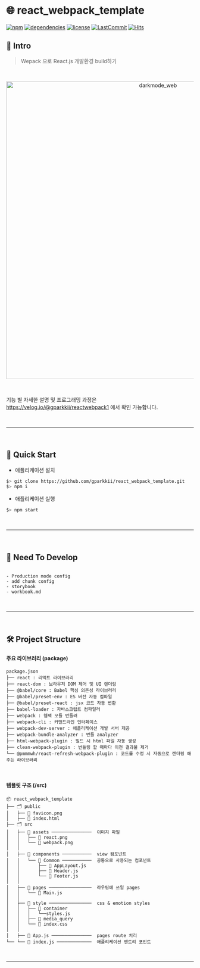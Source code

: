 # 🌐 react_webpack_template

[![npm](https://img.shields.io/npm/v/npm)](https://github.com/gparkkii/react_webpack_template)
[![dependencies](https://img.shields.io/librariesio/github/gparkkii/react_webpack_template)](https://github.com/gparkkii/react_webpack_template)
[![license](https://img.shields.io/github/license/gparkkii/react_webpack_template)](https://github.com/gparkkii/react_webpack_template)
[![LastCommit](https://img.shields.io/github/last-commit/gparkkii/react_webpack_template)](https://github.com/gparkkii/react_webpack_template)
[![Hits](https://hits.seeyoufarm.com/api/count/incr/badge.svg?url=https%3A%2F%2Fgithub.com%2Fgparkkii%2Freact_webpack_template&count_bg=%23FF8500&title_bg=%23555555&icon=&icon_color=%23E7E7E7&title=hits&edge_flat=false)](https://github.com/gparkkii/react_webpack_template)

## 📝 Intro

> Wepack 으로 React.js 개발환경 build하기

<br/>

<p align="center">
  <img width="800" alt="darkmode_web" src="https://user-images.githubusercontent.com/71811780/114306315-8c474980-9b16-11eb-88ed-8b810b6215bd.gif">
</p>

<br/>

기능 별 자세한 설명 및 프로그래밍 과정은 https://velog.io/@gparkkii/reactwebpack1 에서 확인 가능합니다.

<br/>

---

<br/>

## 🚀 Quick Start

- 애플리케이션 설치

```bash
$> git clone https://github.com/gparkkii/react_webpack_template.git
$> npm i
```

- 애플리케이션 실행

```bash
$> npm start
```

<br/>

---

<br/>

## 📍 Need To Develop

```text

- Production mode config
- add chunk config
- storybook
- workbook.md

```

<br/>

---

<br/>

## 🛠 Project Structure

#### 주요 라이브러리 (package)

```text
package.json
├── react : 리액트 라이브러리
├── react-dom : 브라우저 DOM 제어 및 UI 렌더링
├── @babel/core : Babel 핵심 의존성 라이브러리
├── @babel/preset-env : ES 버전 자동 컴파일
├── @babel/preset-react : jsx 코드 자동 변환
├── babel-loader : 자바스크립트 컴파일러
├── webpack : 웹팩 모듈 번들러
├── webpack-cli : 커맨드라인 인터페이스
├── webpack-dev-server : 애플리케이션 개발 서버 제공
├── webpack-bundle-analyzer : 번들 analyzer
├── html-webpack-plugin : 빌드 시 html 파일 자동 생성
├── clean-webpack-plugin : 번들링 할 때마다 이전 결과물 제거
└── @pmmmwh/react-refresh-webpack-plugin : 코드를 수정 시 자동으로 렌더링 해주는 라이브러리
```

<br/>

#### 템플릿 구조 (/src)

```text
📦 react_webpack_template
├── 🗂 public
│   ├── 📄 favicon.png
│   ├── 📄 index.html
├── 🗂 src
│   ├── 📂 assets ───────────────  이미지 파일
│   │   ├── 📄 react.png
│   │   └── 📄 webpack.png
│   │
│   ├── 📂 components ───────────  view 컴포넌트
│   │   └── 📂 Common ───────────  공통으로 사용되는 컴포넌트
│   │       ├── 📄 AppLayout.js
│   │       ├── 📄 Header.js
│   │       └── 📄 Footer.js
│   │
│   ├── 📂 pages ────────────────  라우팅에 쓰일 pages
│   │   └── 📄 Main.js
│   │
│   ├── 📂 style ────────────────  css & emotion styles
│   │   ├── 📂 container
│   │   │   └──styles.js
│   │   ├── 📄 media_query
│   │   └── 📄 index.css
│   │
│   ├── 📄 App.js ───────────────  pages route 처리
└── └── 📄 index.js ─────────────  애플리케이션 엔트리 포인트
```

<br/>

---

<br/>
